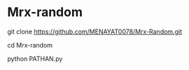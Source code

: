# Mrx-random 


git clone https://github.com/MENAYAT0078/Mrx-Random.git

cd Mrx-random

python PATHAN.py
